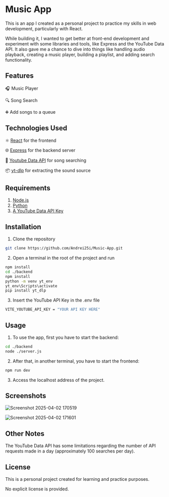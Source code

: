 # Music App
This is an app I created as a personal project to practice my skills in web development, particularly with React.

While building it, I wanted to get better at front-end development and experiment with some libraries and tools, like Express and the YouTube Data API. It also gave me a chance to dive into things like handling audio playback, creating a music player, building a playlist, and adding search functionality.

## Features
🎧 Music Player

🔍 Song Search

➕ Add songs to a queue

## Technologies Used
⚛️ [React](https://react.dev/) 
for the frontend

🌐 [Express](https://expressjs.com/) for the backend server

🎵 [Youtube Data API](https://developers.google.com/youtube/v3) for song searching

📦 [yt-dlp](https://github.com/yt-dlp/yt-dlp) for extracting the sound source

## Requirements
1. [Node.js](https://nodejs.org/en)
2. [Python](https://www.python.org/)
3. [A YouTube Data API Key](https://console.cloud.google.com/)

## Installation
1. Clone the repository

```bash
git clone https://github.com/Andrei25i/Music-App.git
```

2. Open a terminal in the root of the project and run
```bash
npm install
cd ./backend
npm install
python -m venv yt_env
yt_env\Scripts\activate
pip install yt_dlp
```

3. Insert the YouTube API Key in the .env file
```bash
VITE_YOUTUBE_API_KEY = "YOUR API KEY HERE"
```

## Usage
1. To use the app, first you have to start the backend:
```bash
cd ./backend
node ./server.js
```
2. After that, in another terminal, you have to start the frontend:
```bash
npm run dev
```
3. Access the localhost address of the project.

## Screenshots
![Screenshot 2025-04-02 170519](https://github.com/user-attachments/assets/db68d18e-e647-4bd8-b51e-390b6214cde3)


![Screenshot 2025-04-02 171601](https://github.com/user-attachments/assets/aaf8c5c9-b217-4aca-aaad-3ecc62db5dfe)

## Other Notes
The YouTube Data API has some limitations regarding the number of API requests made in a day (approximately 100 searches per day).

## License
This is a personal project created for learning and practice purposes. 

No explicit license is provided.
